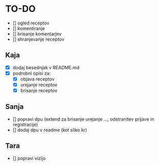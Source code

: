 # TO-DO
- [] ogled receptov
- [] komentiranje
- [] brisanje komentarjev
- [] shranjevanje receptov

## Kaja
- [x] dodaj besednjak v README.md
- [x] podrobni opisi za:
    - [x] objava receptov
    - [x] urejanje receptov
    - [x] brisanje receptov 

## Sanja
- [] popravi dpu (extend za brisanje urejanje ..., odstranitev prijave in registracije)
- [] dodaj dpu v readme (kot sliko kr)

## Tara
- [] popravi vizijo



